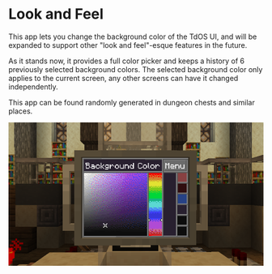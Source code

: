 # Look and Feel

This app lets you change the background color of the TdOS UI, 
and will be expanded to support other "look and feel"-esque features in the future.

As it stands now, it provides a full color picker and keeps a history of 6 previously selected background colors.
The selected background color only applies to the current screen, any other screens can have it changed independently.

This app can be found randomly generated in dungeon chests and similar places.

![Look and Feel App](../img/look_and_feel_app.png)